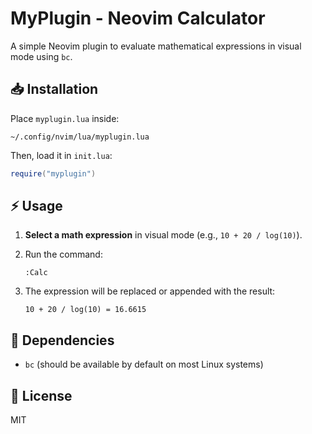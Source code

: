 # MyPlugin - Neovim Calculator

A simple Neovim plugin to evaluate mathematical expressions in visual mode using `bc`.

## 📥 Installation

Place `myplugin.lua` inside:

```
~/.config/nvim/lua/myplugin.lua
```

Then, load it in `init.lua`:

```lua
require("myplugin")
```

## ⚡ Usage

1. **Select a math expression** in visual mode (e.g., `10 + 20 / log(10)`).
2. Run the command:

   ```
   :Calc
   ```

3. The expression will be replaced or appended with the result:

   ```
   10 + 20 / log(10) = 16.6615
   ```

## 🔧 Dependencies

- `bc` (should be available by default on most Linux systems)

## 📜 License

MIT

